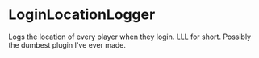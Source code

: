 LoginLocationLogger
===================

Logs the location of every player when they login. LLL for short.
Possibly the dumbest plugin I've ever made.
